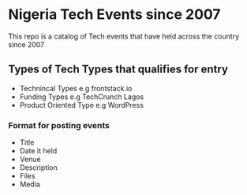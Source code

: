 # Nigeria Tech Events since 2007
This repo is a catalog of Tech events that have held across the country since 2007

## Types of Tech Types that qualifies for entry
* Technincal Types e.g frontstack.io 
* Funding Types e.g TechCrunch Lagos
* Product Oriented Type e.g WordPress

### Format for posting events
* Title
* Date it held
* Venue
* Description
* Files
* Media

